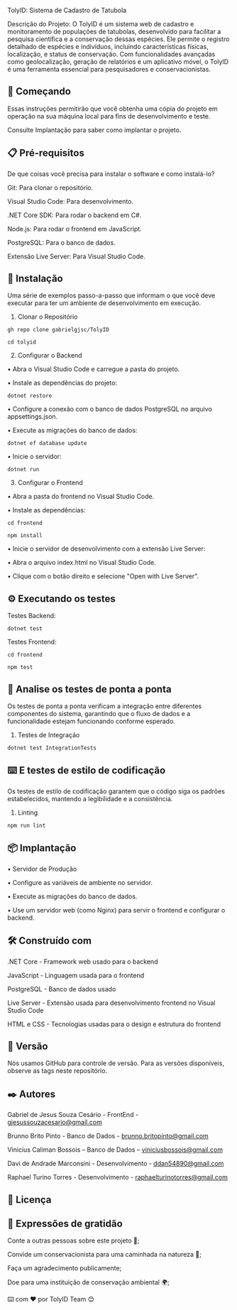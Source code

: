 TolyID: Sistema de Cadastro de Tatubola

Descrição do Projeto:
O TolyID é um sistema web de cadastro e monitoramento de populações de tatubolas, desenvolvido para facilitar a pesquisa científica e a conservação dessas espécies. Ele permite o registro detalhado de espécies e indivíduos, incluindo características físicas, localização, e status de conservação. Com funcionalidades avançadas como geolocalização, geração de relatórios e um aplicativo móvel, o TolyID é uma ferramenta essencial para pesquisadores e conservacionistas.

🚀 Começando
-

Essas instruções permitirão que você obtenha uma cópia do projeto em operação na sua máquina local para fins de desenvolvimento e teste.

Consulte Implantação para saber como implantar o projeto.

📋 Pré-requisitos
-

De que coisas você precisa para instalar o software e como instalá-lo?

Git: Para clonar o repositório.

Visual Studio Code: Para desenvolvimento.

.NET Core SDK: Para rodar o backend em C#.

Node.js: Para rodar o frontend em JavaScript.

PostgreSQL: Para o banco de dados.

Extensão Live Server: Para Visual Studio Code.

🔧 Instalação
-

Uma série de exemplos passo-a-passo que informam o que você deve executar para ter um ambiente de desenvolvimento em execução.

1. Clonar o Repositório

```
gh repo clone gabrielgjsc/TolyID

cd tolyid
```

2. Configurar o Backend

• Abra o Visual Studio Code e carregue a pasta do projeto.

• Instale as dependências do projeto:

```
dotnet restore
```

• Configure a conexão com o banco de dados PostgreSQL no arquivo appsettings.json.

• Execute as migrações do banco de dados:

```
dotnet ef database update
```

• Inicie o servidor:

```
dotnet run
```

3. Configurar o Frontend

• Abra a pasta do frontend no Visual Studio Code.

• Instale as dependências:

```
cd frontend

npm install
```

• Inicie o servidor de desenvolvimento com a extensão Live Server:

• Abra o arquivo index.html no Visual Studio Code.

• Clique com o botão direito e selecione "Open with Live Server".

⚙️ Executando os testes
-

Testes Backend:

```
dotnet test
```

Testes Frontend:

```
cd frontend

npm test
```

🔩 Analise os testes de ponta a ponta
-


Os testes de ponta a ponta verificam a integração entre diferentes componentes do sistema, garantindo que o fluxo de dados e a funcionalidade estejam funcionando conforme esperado.


1. Testes de Integração

```
dotnet test IntegrationTests
```

⌨️ E testes de estilo de codificação
-

Os testes de estilo de codificação garantem que o código siga os padrões estabelecidos, mantendo a legibilidade e a consistência.

1. Linting

```
npm run lint
```

📦 Implantação
-

• Servidor de Produção

  • Configure as variáveis de ambiente no servidor.

  • Execute as migrações do banco de dados.

  • Use um servidor web (como Nginx) para servir o frontend e configurar o backend.

🛠️ Construído com
-

.NET Core - Framework web usado para o backend

JavaScript - Linguagem usada para o frontend

PostgreSQL - Banco de dados usado

Live Server - Extensão usada para desenvolvimento frontend no Visual Studio Code

HTML e CSS - Tecnologias usadas para o design e estrutura do frontend


📌 Versão
-

Nós usamos GitHub para controle de versão. Para as versões disponíveis, observe as tags neste repositório.

✒️ Autores
-

Gabriel de Jesus Souza Cesário - FrontEnd - gjesussouzacesario@gmail.com

Brunno Brito Pinto -  Banco de Dados - brunno.britopinto@gmail.com 

Vinicius Caliman Bossois  – Banco de Dados – viniciusbossois@gmail.com

Davi de Andrade Marconsini - Desenvolvimento - ddan54890@gmail.com 

Raphael Turino Torres - Desenvolvimento - raphaelturinotorres@gmail.com 


📄 Licença
-

🎁 Expressões de gratidão
-

Conte a outras pessoas sobre este projeto 📢;

Convide um conservacionista para uma caminhada na natureza 🌳;

Faça um agradecimento publicamente;

Doe para uma instituição de conservação ambiental 🌍;


⌨️ com ❤️ por TolyID Team 😊

